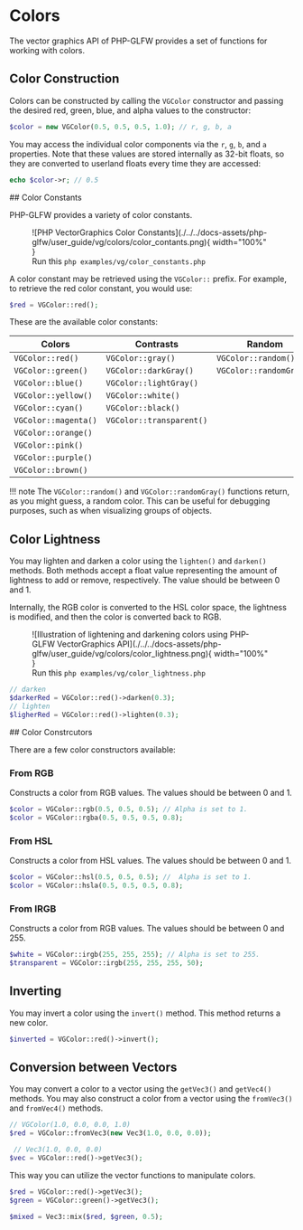 # Colors

The vector graphics API of PHP-GLFW provides a set of functions for working with colors.

## Color Construction

Colors can be constructed by calling the `VGColor` constructor and passing the desired red, green, blue, and alpha values to the constructor:

```php
$color = new VGColor(0.5, 0.5, 0.5, 1.0); // r, g, b, a
```

You may access the individual color components via the `r`, `g`, `b`, and `a` properties. Note that these values are stored internally as 32-bit floats, so they are converted to userland floats every time they are accessed:

```php
echo $color->r; // 0.5
```

## Color Constants

PHP-GLFW provides a variety of color constants.

<figure markdown>
![PHP VectorGraphics Color Constants](./../../docs-assets/php-glfw/user_guide/vg/colors/color_contants.png){ width="100%" }
  <figcaption>Run this <code>php examples/vg/color_constants.php</code></figcaption>
</figure>

A color constant may be retrieved using the `VGColor::` prefix. For example, to retrieve the red color constant, you would use:

```php
$red = VGColor::red();
```

These are the available color constants:


| Colors                | Contrasts                | Random                 |
|-----------------------|--------------------------|------------------------|
| `VGColor::red()`      | `VGColor::gray()`        | `VGColor::random()`    |
| `VGColor::green()`    | `VGColor::darkGray()`    | `VGColor::randomGray()`|
| `VGColor::blue()`     | `VGColor::lightGray()`   |                        |
| `VGColor::yellow()`   | `VGColor::white()`       |                        |
| `VGColor::cyan()`     | `VGColor::black()`       |                        |
| `VGColor::magenta()`  | `VGColor::transparent()` |                        |
| `VGColor::orange()`   |                          |                        |
| `VGColor::pink()`     |                          |                        |
| `VGColor::purple()`   |                          |                        |
| `VGColor::brown()`    |                          |                        |

!!! note
    The `VGColor::random()` and `VGColor::randomGray()` functions return, as you might guess, a random color. 
    This can be useful for debugging purposes, such as when visualizing groups of objects.


## Color Lightness

You may lighten and darken a color using the `lighten()` and `darken()` methods. Both methods accept a float value representing the amount of lightness to add or remove, respectively. The value should be between 0 and 1.

Internally, the RGB color is converted to the HSL color space, the lightness is modified, and then the color is converted back to RGB.

<figure markdown>
![Illustration of lightening and darkening colors using PHP-GLFW VectorGraphics API](./../../docs-assets/php-glfw/user_guide/vg/colors/color_lightness.png){ width="100%" }
  <figcaption>Run this <code>php examples/vg/color_lightness.php</code></figcaption>
</figure>

```php
// darken
$darkerRed = VGColor::red()->darken(0.3);
// lighten
$ligherRed = VGColor::red()->lighten(0.3);
```

## Color Constrcutors 

There are a few color constructors available:

### From RGB

Constructs a color from RGB values. The values should be between 0 and 1. 

```php
$color = VGColor::rgb(0.5, 0.5, 0.5); // Alpha is set to 1.
$color = VGColor::rgba(0.5, 0.5, 0.5, 0.8);
```

### From HSL

Constructs a color from HSL values. The values should be between 0 and 1.

```php
$color = VGColor::hsl(0.5, 0.5, 0.5); //  Alpha is set to 1.
$color = VGColor::hsla(0.5, 0.5, 0.5, 0.8);
```

### From IRGB

Constructs a color from RGB values. The values should be between 0 and 255.

```php
$white = VGColor::irgb(255, 255, 255); // Alpha is set to 255.
$transparent = VGColor::irgb(255, 255, 255, 50);
```

## Inverting 

You may invert a color using the `invert()` method. This method returns a new color.

```php
$inverted = VGColor::red()->invert();
```

## Conversion between Vectors

You may convert a color to a vector using the `getVec3()` and `getVec4()` methods. You may also construct a color from a vector using the `fromVec3()` and `fromVec4()` methods.



```php
// VGColor(1.0, 0.0, 0.0, 1.0)
$red = VGColor::fromVec3(new Vec3(1.0, 0.0, 0.0));
```

```php
 // Vec3(1.0, 0.0, 0.0)
$vec = VGColor::red()->getVec3();
```

This way you can utilize the vector functions to manipulate colors.

```php
$red = VGColor::red()->getVec3();
$green = VGColor::green()->getVec3();

$mixed = Vec3::mix($red, $green, 0.5);
```